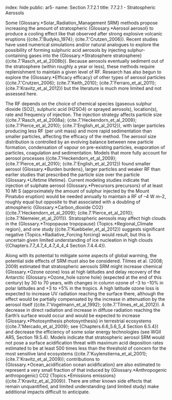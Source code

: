 index: hide
public: ar5-
name: Section 7.7.2.1
title: 7.7.2.1 - Stratospheric Aerosols

Some {Glossary.*Solar_Radiation_Management SRM} methods propose increasing the amount of stratospheric {Glossary.*Aerosol aerosol} to produce a cooling effect like that observed after strong explosive volcanic eruptions ({cite.7.'Budyko_1974}; {cite.7.'Crutzen_2006}). Recent studies have used numerical simulations and/or natural analogues to explore the possibility of forming sulphuric acid aerosols by injecting sulphur-containing gases into the {Glossary.*Stratosphere stratosphere} ({cite.7.'Rasch_et_al_2008b}). Because aerosols eventually sediment out of the stratosphere (within roughly a year or less), these methods require replenishment to maintain a given level of RF. Research has also begun to explore the {Glossary.*Efficacy efficacy} of other types of aerosol particles ({cite.7.'Crutzen_2006}; {cite.7.'Keith_2010}; {cite.7.'Ferraro_et_al_2011}; {cite.7.'Kravitz_et_al_2012}) but the literature is much more limited and not assessed here.

The RF depends on the choice of chemical species (gaseous sulphur dioxide (SO2), sulphuric acid (H2SO4) or sprayed aerosols), location(s), rate and frequency of injection. The injection strategy affects particle size ({cite.7.'Rasch_et_al_2008a}; {cite.7.'Heckendorn_et_al_2009}; {cite.7.'Pierce_et_al_2010}; {cite.7.'English_et_al_2012}), with larger particles producing less RF (per unit mass) and more rapid sedimentation than smaller particles, affecting the efficacy of the method. The aerosol size distribution is controlled by an evolving balance between new particle formation, condensation of vapour on pre-existing particles, evaporation of particles, coagulation and sedimentation. Models that more fully account for aerosol processes ({cite.7.'Heckendorn_et_al_2009}; {cite.7.'Pierce_et_al_2010}; {cite.7.'English_et_al_2012}) found smaller aerosol {Glossary.*Burden burdens}, larger particles and weaker RF than earlier studies that prescribed the particle size over the particle {Glossary.*Lifetime lifetime}. Current modeling studies indicate that injection of sulphate aerosol {Glossary.*Precursors precursors} of at least 10 Mt S (approximately the amount of sulphur injected by the Mount Pinatubo eruption) would be needed annually to maintain a RF of –4 W m–2, roughly equal but opposite to that associated with a doubling of atmospheric {Glossary.*Carbon_dioxide CO2} ({cite.7.'Heckendorn_et_al_2009}; {cite.7.'Pierce_et_al_2010}; {cite.7.'Niemeier_et_al_2011}). Stratospheric aerosols may affect high clouds in the {Glossary.*Tropopause tropopause} {Topics.*Regional_Climate region}, and one study ({cite.7.'Kuebbeler_et_al_2012}) suggests significant negative {Topics.*Radiative_Forcing forcing} would result, but this is uncertain given limited understanding of ice nucleation in high clouds ({Chapters.7.7_4.7_4_4.7_4_4_4 Section 7.4.4.4}).

Along with its potential to mitigate some aspects of global warming, the potential side effects of SRM must also be considered. Tilmes et al. (2008; 2009) estimated that stratospheric aerosols SRM might increase chemical {Glossary.*Ozone ozone} loss at high latitudes and delay recovery of the Antarctic {Glossary.*Ozone_hole ozone hole} (expected at the end of this century) by 30 to 70 years, with changes in column ozone of –3 to –10% in polar latitudes and +3 to +5% in the tropics. A high latitude ozone loss is expected to increase UV radiation reaching the surface there, although the effect would be partially compensated by the increase in attenuation by the aerosol itself ({cite.7.'Vogelmann_et_al_1992}; {cite.7.'Tilmes_et_al_2012}). A decrease in direct radiation and increase in diffuse radiation reaching the Earth’s surface would occur and would be expected to increase {Glossary.*Photosynthesis photosynthesis} in terrestrial ecosystems ({cite.7.'Mercado_et_al_2009}; see {Chapters.6.6_5.6_5_4 Section 6.5.4}) and decrease the efficiency of some solar energy technologies (see WGII AR5, Section 19.5.4). Models indicate that stratospheric aerosol SRM would not pose a surface acidification threat with maximum acid deposition rates estimated to be at least 500 times less than the threshold of concern for the most sensitive land ecosystems ({cite.7.'Kuylenstierna_et_al_2001}; {cite.7.'Kravitz_et_al_2009}); contributions to {Glossary.*Ocean_acidification ocean acidification} are also estimated to represent a very small fraction of that induced by {Glossary.*Anthropogenic anthropogenic} CO2 {Topics.*Emissions emissions} ({cite.7.'Kravitz_et_al_2009}). There are other known side effects that remain unquantified, and limited understanding (and limited study) make additional impacts difficult to anticipate.
